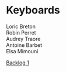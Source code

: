 # Keyboards

Loric Breton  
Robin Perret  
Audrey Traore  
Antoine Barbet  
Elsa Mimouni  

[Backlog 1](Backlog1.md)

